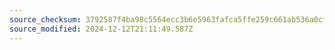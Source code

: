 ```yaml
---
source_checksum: 3792587f4ba98c5564ecc3b6e5963fafca5ffe259c661ab536a0cf3274dfdb13
source_modified: 2024-12-12T21:11:49.587Z
---
```


